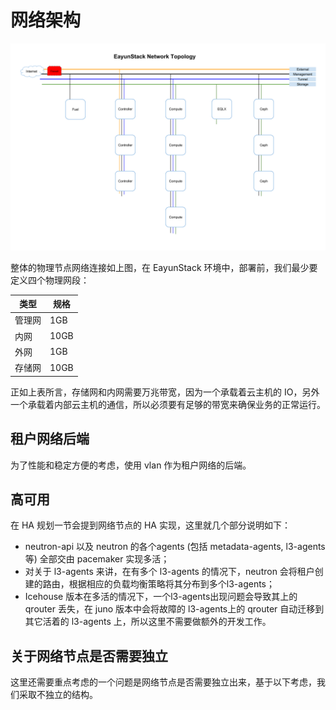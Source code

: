 # 网络架构

![网络架构](../pictures/Network-Topology.png)

整体的物理节点网络连接如上图，在 EayunStack 环境中，部署前，我们最少要定义四个物理网段：

| 类型 | 规格 |
| ---- | ---- |
| 管理网 | 1GB |
| 内网 | 10GB |
| 外网 | 1GB |
| 存储网 | 10GB |

正如上表所言，存储网和内网需要万兆带宽，因为一个承载着云主机的 IO，另外一个承载着内部云主机的通信，所以必须要有足够的带宽来确保业务的正常运行。

## 租户网络后端

为了性能和稳定方便的考虑，使用 vlan 作为租户网络的后端。

## 高可用

在 HA 规划一节会提到网络节点的 HA 实现，这里就几个部分说明如下：

* neutron-api 以及 neutron 的各个agents (包括 metadata-agents, l3-agents 等) 全部交由 pacemaker 实现多活；
* 对关于 l3-agents 来讲，在有多个 l3-agents 的情况下，neutron 会将租户创建的路由，根据相应的负载均衡策略将其分布到多个l3-agents；
* Icehouse 版本在多活的情况下，一个l3-agents出现问题会导致其上的 qrouter 丢失，在 juno 版本中会将故障的 l3-agents上的 qrouter 自动迁移到其它活着的 l3-agents 上，所以这里不需要做额外的开发工作。

## 关于网络节点是否需要独立

这里还需要重点考虑的一个问题是网络节点是否需要独立出来，基于以下考虑，我们采取不独立的结构。
